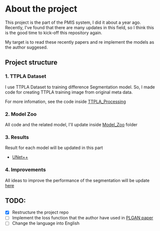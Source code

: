 # About the project

This project is the part of the PMIS system, I did it about a year ago. Recently, I've found that there are many updates in this field, so I think this is the good time to kick-off this repository again.

My target is to read these recently papers and re implement the models as the author suggesed.

## Project structure

### 1. TTPLA Dataset

I use TTPLA Dataset to training difference Segmentation model. So, I made code for creating TTPLA training image from original meta data. 

For more infomation, see the code inside [TTPLA_Processing](./TTPLA_Processing/)

### 2. Model Zoo 

All code and the related model, I'll update inside [Model_Zoo](./Model_Zoo/) folder

### 3. Results

Result for each model will be updated in this part

* [UNet++](./docs/md/unet_plus_plus_experiment.md)


### 4. Improvements

All ideas to improve the performance of the segmentation will be update [here](./docs/md/ways_to_improve.md)


## TODO: 
- [x] Restructure the project repo
- [ ] Implement the loss function that the author have used in [PLGAN paper](https://arxiv.org/abs/2204.07243) 
- [ ] Change the language into English